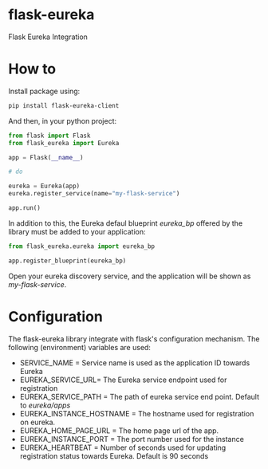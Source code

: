 # flask-eureka

Flask Eureka Integration

How to
======

Install package using:

```bash
pip install flask-eureka-client
```

And then, in your python project:

```python
from flask import Flask
from flask_eureka import Eureka

app = Flask(__name__)

# do 

eureka = Eureka(app)
eureka.register_service(name="my-flask-service")

app.run()
```

In addition to this, the Eureka defaul blueprint *eureka_bp* offered by the library must be added to your application:

```python
from flask_eureka.eureka import eureka_bp

app.register_blueprint(eureka_bp)
```

Open your eureka discovery service, and the application will be shown as *my-flask-service*.

Configuration
=============

The flask-eureka library integrate with flask's configuration mechanism. The following (environment) variables are used:

- SERVICE_NAME = Service name is used as the application ID towards Eureka
- EUREKA_SERVICE_URL= The Eureka service endpoint used for registration
- EUREKA_SERVICE_PATH = The path of eureka service end point. Default to *eureka/apps*
- EUREKA_INSTANCE_HOSTNAME = The hostname used for registration on eureka.
- EUREKA_HOME_PAGE_URL = The home page url of the app.
- EUREKA_INSTANCE_PORT = The port number used for the instance
- EUREKA_HEARTBEAT = Number of seconds used for updating registration status towards Eureka. Default is 90 seconds
